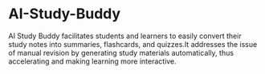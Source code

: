# AI-Study-Buddy
AI Study Buddy facilitates students and learners to easily convert their study notes into summaries, flashcards, and quizzes.It addresses the issue of manual revision by generating study materials automatically, thus accelerating and making learning more interactive.
